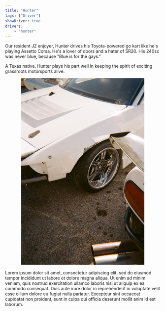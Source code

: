 ```yaml
---
title: "Hunter"
tags: ["Driver"]
showDriver: true
drivers: 
    - "hunter"
---
```


Our resident JZ enjoyer, Hunter drives his Toyota-powered go kart like he's playing Assetto Corsa. He's a lover of doors and a hater of SR20. His 240sx was never blue, because "Blue is for the gays."

A Texas native, Hunter plays his part well in keeping the spirit of exciting grassroots motorsports alive. 
<p align="center"><img src="img0.jpg" width="400"/></p>
Lorem ipsum dolor sit amet, consectetur adipiscing elit, sed do eiusmod tempor incididunt ut labore et dolore magna aliqua. Ut enim ad minim veniam, quis nostrud exercitation ullamco laboris nisi ut aliquip ex ea commodo consequat. Duis aute irure dolor in reprehenderit in voluptate velit esse cillum dolore eu fugiat nulla pariatur. Excepteur sint occaecat cupidatat non proident, sunt in culpa qui officia deserunt mollit anim id est laborum.